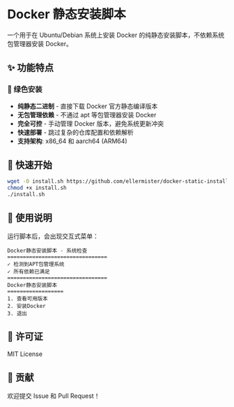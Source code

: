 # Docker 静态安装脚本

一个用于在 Ubuntu/Debian 系统上安装 Docker 的纯静态安装脚本，不依赖系统包管理器安装 Docker。

## ✨ 功能特点

### 🚀 绿色安装
- **纯静态二进制** - 直接下载 Docker 官方静态编译版本
- **无包管理依赖** - 不通过 apt 等包管理器安装 Docker
- **完全可控** - 手动管理 Docker 版本，避免系统更新冲突
- **快速部署** - 跳过复杂的仓库配置和依赖解析
- **支持架构**: x86_64 和 aarch64 (ARM64)

## 🚀 快速开始


```bash
wget -O install.sh https://github.com/ellermister/docker-static-install/raw/main/install.sh
chmod +x install.sh
./install.sh
```


## 📖 使用说明

运行脚本后，会出现交互式菜单：

```
Docker静态安装脚本 - 系统检查
================================
✓ 检测到APT包管理系统
✓ 所有依赖已满足
================================
Docker静态安装脚本
==================
1. 查看可用版本
2. 安装Docker
3. 退出
```

## 📄 许可证

MIT License

## 🤝 贡献

欢迎提交 Issue 和 Pull Request！
